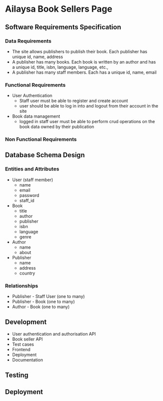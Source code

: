 # Ailaysa Book Sellers Page

## Software Requirements Specification
### Data Requirements 
- The site allows publishers to publish their book. Each publisher has unique id, name, address
- A publisher has many books. Each book is written by an author and has a unique id, title, isbn, language, language, etc.,
- A publisher has many staff members. Each has a unique id, name, email

### Functional Requirements
- User Authentication
  - Staff user must be able to register and create account
  - user should be able to log in into and logout from their account in the site
- Book data management
  - logged in staff user must be able to perform crud operations on the book data owned by their publication

### Non Functional Requirements

## Database Schema Design
### Entities and Attributes
  - User (staff member)
    - name
    - email
    - password
    - staff_id
  - Book
    - title
    - author
    - publisher
    - isbn
    - language
    - genre
  - Author
    - name
    - about
  - Publisher
    - name
    - address
    - country

### Relationships
- Publisher - Staff User (one to many)
- Publisher - Book (one to many)
- Author - Book (one to many)

## Development
- User authentication and authorisation API
- Book seller API
- Test cases
- Frontend
- Deployment
- Documentation

## Testing


## Deployment

